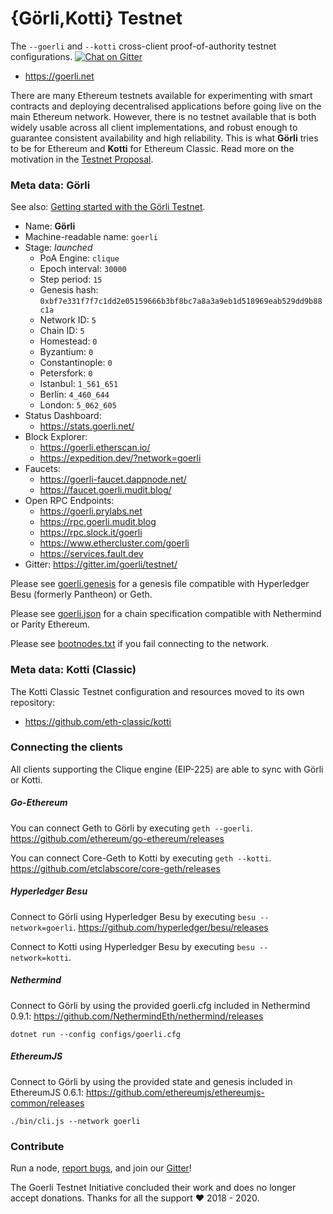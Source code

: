 # {Görli,Kotti} Testnet
The `--goerli` and `--kotti` cross-client proof-of-authority testnet configurations. [![Chat on Gitter](https://badges.gitter.im/gitterHQ/gitter.png)](https://gitter.im/goerli/testnet)

- https://goerli.net

There are many Ethereum testnets available for experimenting with smart contracts and deploying decentralised applications before going live on the main Ethereum network. However, there is no testnet available that is both widely usable across all client implementations, and robust enough to guarantee consistent availability and high reliability. This is what **Görli** tries to be for Ethereum and **Kotti** for Ethereum Classic. Read more on the motivation in the [Testnet Proposal](https://dev.to/5chdn/the-grli-testnet-proposal---a-call-for-participation-58pf).

### Meta data: Görli

See also: [Getting started with the Görli Testnet](https://mudit.blog/getting-started-goerli-testnet/).

- Name: **Görli**
- Machine-readable name: `goerli`
- Stage: _launched_
  - PoA Engine: `clique`
  - Epoch interval: `30000`
  - Step period: `15`
  - Genesis hash: `0xbf7e331f7f7c1dd2e05159666b3bf8bc7a8a3a9eb1d518969eab529dd9b88c1a`
  - Network ID: `5`
  - Chain ID: `5`
  - Homestead: `0`
  - Byzantium: `0`
  - Constantinople: `0`
  - Petersfork: `0`
  - Istanbul: `1_561_651`
  - Berlin: `4_460_644`
  - London: `5_062_605`
- Status Dashboard: 
  - https://stats.goerli.net/
- Block Explorer: 
  - https://goerli.etherscan.io/
  - https://expedition.dev/?network=goerli
- Faucets:
  - https://goerli-faucet.dappnode.net/
  - https://faucet.goerli.mudit.blog/
- Open RPC Endpoints:
  - https://goerli.prylabs.net
  - https://rpc.goerli.mudit.blog
  - https://rpc.slock.it/goerli
  - https://www.ethercluster.com/goerli
  - https://services.fault.dev
- Gitter: https://gitter.im/goerli/testnet/

Please see [goerli.genesis](geth/goerli.genesis) for a genesis file compatible with Hyperledger Besu (formerly Pantheon) or Geth.

Please see [goerli.json](parity/goerli.json) for a chain specification compatible with Nethermind or Parity Ethereum.

Please see [bootnodes.txt](bootnodes.txt) if you fail connecting to the network.

### Meta data: Kotti (Classic)

The Kotti Classic Testnet configuration and resources moved to its own repository:
* https://github.com/eth-classic/kotti

### Connecting the clients

All clients supporting the Clique engine (EIP-225) are able to sync with Görli or Kotti.

##### Go-Ethereum

You can connect Geth to Görli by executing `geth --goerli`. https://github.com/ethereum/go-ethereum/releases

You can connect Core-Geth to Kotti by executing `geth --kotti`. https://github.com/etclabscore/core-geth/releases

##### Hyperledger Besu

Connect to Görli using Hyperledger Besu by executing `besu --network=goerli`. https://github.com/hyperledger/besu/releases

Connect to Kotti using Hyperledger Besu by executing `besu --network=kotti`.

##### Nethermind

Connect to Görli by using the provided goerli.cfg included in Nethermind 0.9.1: https://github.com/NethermindEth/nethermind/releases

```
dotnet run --config configs/goerli.cfg
```

##### EthereumJS

Connect to Görli by using the provided state and genesis included in EthereumJS 0.6.1: https://github.com/ethereumjs/ethereumjs-common/releases

```
./bin/cli.js --network goerli
```

### Contribute

Run a node, [report bugs](https://github.com/goerli/testnet/issues), and join our [Gitter](https://gitter.im/goerli/testnet)!

The Goerli Testnet Initiative concluded their work and does no longer accept donations. Thanks for all the support :heart: 2018 - 2020.
